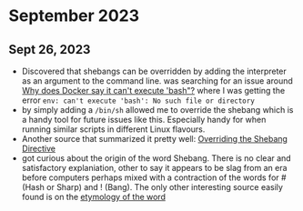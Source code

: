 # September 2023
## Sept 26, 2023
- Discovered that shebangs can be overridden by adding the interpreter as an argument to the command line. was searching for an issue around [Why does Docker say it can't execute 'bash"?](https://stackoverflow.com/questions/27959011/why-does-docker-say-it-cant-execute-bash) where I was getting the error `env: can't execute 'bash': No such file or directory`
- by simply adding a `/bin/sh` allowed me to override the shebang which is a handy tool for future issues like this. Especially handy for when running similar scripts in different Linux flavours.
- Another source that summarized it pretty well: [Overriding the Shebang Directive](https://www.linode.com/docs/guides/how-to-use-shebang-bash-python/)
- got curious about the origin of the word Shebang. There is no clear and satisfactory explaniation, other to say it appears to be slag from an era before computers perhaps mixed with a contraction of the words for # (Hash or Sharp) and ! (Bang). The only other interesting source easily found is on the [etymology of the word](https://www.etymonline.com/word/shebang)